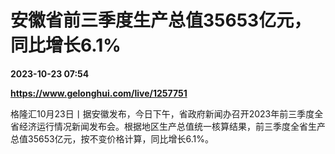 # 安徽省前三季度生产总值35653亿元，同比增长6.1%

**2023-10-23 07:54**

**https://www.gelonghui.com/live/1257751**

格隆汇10月23日丨据安徽发布，今日下午，省政府新闻办召开2023年前三季度全省经济运行情况新闻发布会。根据地区生产总值统一核算结果，前三季度全省生产总值35653亿元，按不变价格计算，同比增长6.1%。